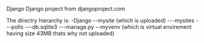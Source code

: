 Django
Django project from djangoproject.com


The directry hierarchy is:
-Django 
--mysite (which is uploaded)
   ---mysites
   ---polls
   ---db.sqlite3
   ---manage.py
--myvenv (which is virtual envirement having size 43MB thats why not uploaded)

